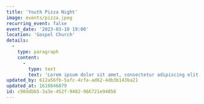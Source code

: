 ```yaml
---
title: 'Youth Pizza Night'
image: events/pizza.jpeg
recurring_event: false
event_date: '2023-03-10 19:00'
location: 'Gospel Church'
details:
  -
    type: paragraph
    content:
      -
        type: text
        text: 'Lorem ipsum dolor sit amet, consectetur adipiscing elit. In ac gravida sem, quis imperdiet sapien. Cras eu tortor condimentum, cursus dui sit amet, rutrum nulla.'
updated_by: 612a56fb-5afc-4cfa-ad62-4db3b143ba21
updated_at: 1610846879
id: c98ddbb5-3a3e-452f-9482-966721e94056
---
```

